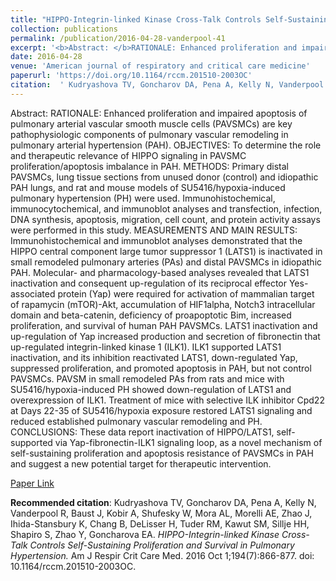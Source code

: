 ```yaml
--- 
title: "HIPPO-Integrin-linked Kinase Cross-Talk Controls Self-Sustaining Proliferation and Survival in Pulmonary Hypertension." 
collection: publications 
permalink: /publication/2016-04-28-vanderpool-41 
excerpt: '<b>Abstract: </b>RATIONALE: Enhanced proliferation and impaired apoptosis of pulmonary arterial vascular smooth muscle cells (PAVSMCs) are key pathophysiologic components of pulmonary vascular remodeling in pulmonary arterial hypertension (PAH). OBJECTIVES: To determine the role and therapeutic relevance of HIPPO signaling in PAVSMC proliferation/apoptosis imbalance in PAH. METHODS [...]' 
date: 2016-04-28 
venue: 'American journal of respiratory and critical care medicine' 
paperurl: 'https://doi.org/10.1164/rccm.201510-2003OC' 
citation:  ' Kudryashova TV, Goncharov DA, Pena A, Kelly N, Vanderpool R, Baust J, Kobir A, Shufesky W, Mora AL, Morelli AE, Zhao J, Ihida-Stansbury K, Chang B, DeLisser H, Tuder RM, Kawut SM, Sillje HH, Shapiro S, Zhao Y, Goncharova EA. <i>HIPPO-Integrin-linked Kinase Cross-Talk Controls Self-Sustaining Proliferation and Survival in Pulmonary Hypertension.</i> Am J Respir Crit Care Med. 2016 Oct 1;194(7):866-877. doi: 10.1164/rccm.201510-2003OC.' 
--- 
```

Abstract:  RATIONALE: Enhanced proliferation and impaired apoptosis of pulmonary arterial vascular smooth muscle cells (PAVSMCs) are key pathophysiologic components of pulmonary vascular remodeling in pulmonary arterial hypertension (PAH). OBJECTIVES: To determine the role and therapeutic relevance of HIPPO signaling in PAVSMC proliferation/apoptosis imbalance in PAH. METHODS: Primary distal PAVSMCs, lung tissue sections from unused donor (control) and idiopathic PAH lungs, and rat and mouse models of SU5416/hypoxia-induced pulmonary hypertension (PH) were used. Immunohistochemical, immunocytochemical, and immunoblot analyses and transfection, infection, DNA synthesis, apoptosis, migration, cell count, and protein activity assays were performed in this study. MEASUREMENTS AND MAIN RESULTS: Immunohistochemical and immunoblot analyses demonstrated that the HIPPO central component large tumor suppressor 1 (LATS1) is inactivated in small remodeled pulmonary arteries (PAs) and distal PAVSMCs in idiopathic PAH. Molecular- and pharmacology-based analyses revealed that LATS1 inactivation and consequent up-regulation of its reciprocal effector Yes-associated protein (Yap) were required for activation of mammalian target of rapamycin (mTOR)-Akt, accumulation of HIF1alpha, Notch3 intracellular domain and beta-catenin, deficiency of proapoptotic Bim, increased proliferation, and survival of human PAH PAVSMCs. LATS1 inactivation and up-regulation of Yap increased production and secretion of fibronectin that up-regulated integrin-linked kinase 1 (ILK1). ILK1 supported LATS1 inactivation, and its inhibition reactivated LATS1, down-regulated Yap, suppressed proliferation, and promoted apoptosis in PAH, but not control PAVSMCs. PAVSM in small remodeled PAs from rats and mice with SU5416/hypoxia-induced PH showed down-regulation of LATS1 and overexpression of ILK1. Treatment of mice with selective ILK inhibitor Cpd22 at Days 22-35 of SU5416/hypoxia exposure restored LATS1 signaling and reduced established pulmonary vascular remodeling and PH. CONCLUSIONS: These data report inactivation of HIPPO/LATS1, self- supported via Yap-fibronectin-ILK1 signaling loop, as a novel mechanism of self-sustaining proliferation and apoptosis resistance of PAVSMCs in PAH and suggest a new potential target for therapeutic intervention.  
 
[Paper Link](https://doi.org/10.1164/rccm.201510-2003OC) 
 
<b>Recommended citation</b>:  Kudryashova TV, Goncharov DA, Pena A, Kelly N, Vanderpool R, Baust J, Kobir A, Shufesky W, Mora AL, Morelli AE, Zhao J, Ihida-Stansbury K, Chang B, DeLisser H, Tuder RM, Kawut SM, Sillje HH, Shapiro S, Zhao Y, Goncharova EA. <i>HIPPO-Integrin-linked Kinase Cross-Talk Controls Self-Sustaining Proliferation and Survival in Pulmonary Hypertension.</i> Am J Respir Crit Care Med. 2016 Oct 1;194(7):866-877. doi: 10.1164/rccm.201510-2003OC. 
